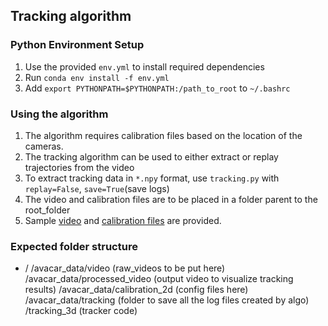 ## Tracking algorithm

### Python Environment Setup
1) Use the provided `env.yml` to install required dependencies <br>
2) Run `conda env install -f env.yml` <br>
3) Add `export PYTHONPATH=$PYTHONPATH:/path_to_root` to `~/.bashrc` <br>


### Using the algorithm
1) The algorithm requires calibration files based on the location of the cameras. <br>
2) The tracking algorithm can be used to either extract or replay trajectories from the video 
3) To extract tracking data in `*.npy` format, use `tracking.py` with `replay=False`, `save=True`(save logs)
4) The video and calibration files are to be placed in a folder parent to the root_folder
5) Sample [video](https://drive.google.com/drive/folders/1TQiYoiA1uMNZHRfJPVhJXa6p-TgNV2PX?usp=sharing) and [calibration files](https://drive.google.com/file/d/1Pll2jAHzyQONjZ6ThRXL4I-WMVeCfhN7/view?usp=sharing) are provided.

### Expected folder structure
- /
  /avacar_data/video (raw_videos to be put here)
  /avacar_data/processed_video (output video to visualize tracking results)
  /avacar_data/calibration_2d (config files here)
  /avacar_data/tracking (folder to save all the log files created by algo)
  /tracking_3d (tracker code)
  

